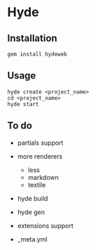 Hyde
====

Installation
------------

    gem install hydeweb

Usage
-----

    hyde create <project_name>
    cd <project_name>
    hyde start

To do
-----

 - partials support
 - more renderers
   - less
   - markdown
   - textile

 - hyde build
 - hyde gen
 - extensions support

 - _meta.yml 
